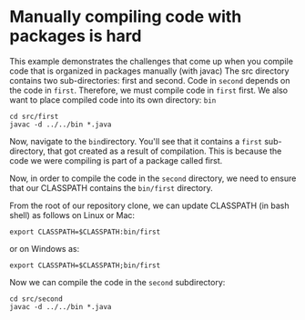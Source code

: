 # Manually compiling code with packages is hard
This example demonstrates the challenges that come up when you compile code that is organized in packages manually (with javac) 
The src directory contains two sub-directories: first and second. Code in <code>second</code> depends on the code in <code>first</code>. Therefore, we must compile code in <code>first</code> first. We also want to place compiled code into its own directory: <code>bin</code>

```
cd src/first
javac -d ../../bin *.java
```

Now, navigate to the <code>bin</code>directory. You'll see that it contains a <code>first</code> sub-directory, that got created as a result of compilation. This is because the code we were compiling is part of a package called first.

Now, in order to compile the code in the <code>second</code> directory, we need to ensure that our CLASSPATH contains the <code>bin/first</code> directory. 

From the root of our repository clone, we can update CLASSPATH (in bash shell) as follows on Linux or Mac: 
```
export CLASSPATH=$CLASSPATH:bin/first
```
or on Windows as:
```
export CLASSPATH=$CLASSPATH;bin/first
```

Now we can compile the code in the <code>second</code> subdirectory:
```
cd src/second
javac -d ../../bin *.java
```

